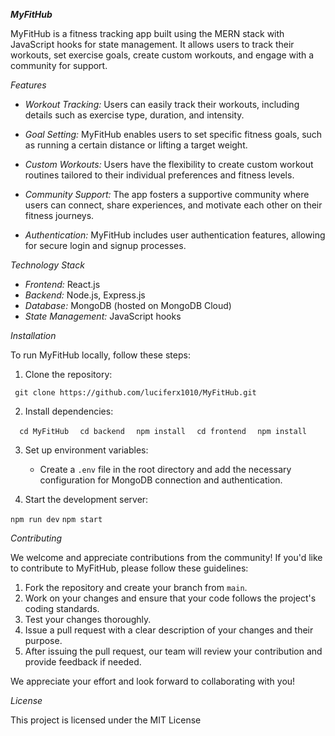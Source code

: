 ***MyFitHub***

MyFitHub is a fitness tracking app built using the MERN stack with JavaScript hooks for state management. It allows users to track their workouts, set exercise goals, create custom workouts, and engage with a community for support.

*Features*

- *Workout Tracking:* Users can easily track their workouts, including details such as exercise type, duration, and intensity.

- *Goal Setting:* MyFitHub enables users to set specific fitness goals, such as running a certain distance or lifting a target weight.

- *Custom Workouts:* Users have the flexibility to create custom workout routines tailored to their individual preferences and fitness levels.

- *Community Support:* The app fosters a supportive community where users can connect, share experiences, and motivate each other on their fitness journeys.

- *Authentication:* MyFitHub includes user authentication features, allowing for secure login and signup processes.

*Technology Stack*

- *Frontend:* React.js
- *Backend:* Node.js, Express.js
- *Database:* MongoDB (hosted on MongoDB Cloud)
- *State Management:* JavaScript hooks

*Installation*

To run MyFitHub locally, follow these steps:

1. Clone the repository:
   
``` git clone https://github.com/luciferx1010/MyFitHub.git```

2. Install dependencies:

```   cd MyFitHub ```
```   cd backend ```
```   npm install ```
```   cd frontend ```
```   npm install ```


3. Set up environment variables:
   - Create a `.env` file in the root directory and add the necessary configuration for MongoDB connection and authentication.

4. Start the development server:
   
```npm run dev```
```npm start```


*Contributing*

We welcome and appreciate contributions from the community! If you'd like to contribute to MyFitHub, please follow these guidelines:

1. Fork the repository and create your branch from `main`.
2. Work on your changes and ensure that your code follows the project's coding standards.
3. Test your changes thoroughly.
4. Issue a pull request with a clear description of your changes and their purpose.
5. After issuing the pull request, our team will review your contribution and provide feedback if needed.

We appreciate your effort and look forward to collaborating with you!


*License*

This project is licensed under the MIT License



